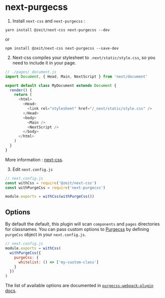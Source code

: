 # next-purgecss

1.  Install `next-css` and `next-purgecss` :

```
yarn install @zeit/next-css next-purgecss --dev
```

or

```
npm install @zeit/next-css next-purgecss --save-dev
```

2.  Next-css compiles your stylesheet to `.next/static/style.css`, so you need to include it in your page.

```js
// ./pages/_document.js
import Document, { Head, Main, NextScript } from 'next/document'

export default class MyDocument extends Document {
  render() {
    return (
      <html>
        <Head>
          <link rel="stylesheet" href="/_next/static/style.css" />
        </Head>
        <body>
          <Main />
          <NextScript />
        </body>
      </html>
    )
  }
}
```

More information : [next-css](https://github.com/zeit/next-plugins/tree/master/packages/next-css).

3.  Edit `next.config.js`

```js
// next.config.js
const withCss = require('@zeit/next-css')
const withPurgeCss = require('next-purgecss')

module.exports = withCss(withPurgeCss())
```

## Options

By default the default, this plugin will scan `components` and `pages`
directories for classnames. You can pass custom options to
[Purgecss](https://github.com/FullHuman/purgecss-webpack-plugin) by defining
`purgeCss` object in your `next.config.js`.

```js
// next.config.js
module.exports = withCss(
  withPurgeCss({
    purgeCss: {
      whitelist: () => ['my-custom-class']
    }
  })
)
```

The list of available options are documented in [`purgecss-webpack-plugin`
docs](https://github.com/FullHuman/purgecss-webpack-plugin#options).
